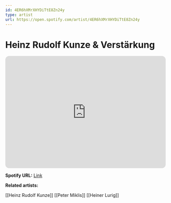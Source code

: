 ```yaml
---
id: 4ER6hXMrXHYDiTtE8Zn24y
type: artist
url: https://open.spotify.com/artist/4ER6hXMrXHYDiTtE8Zn24y
---
```

# Heinz Rudolf Kunze & Verstärkung

<iframe style="border-radius:12px" src="https://open.spotify.com/embed/artist/4ER6hXMrXHYDiTtE8Zn24y" width="100%" height="352" frameBorder="0" allowfullscreen="" allow="autoplay; clipboard-write; encrypted-media; fullscreen; picture-in-picture" loading="lazy"></iframe>

**Spotify URL:** [Link](https://open.spotify.com/artist/4ER6hXMrXHYDiTtE8Zn24y)

**Related artists:**

[[Heinz Rudolf Kunze]]
[[Peter Miklis]]
[[Heiner Lurig]]
